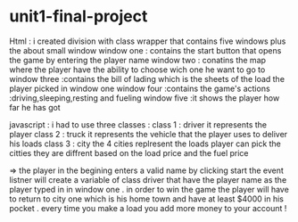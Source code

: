 # unit1-final-project
Html :
i created  division with class wrapper that contains five windows plus the about small window
window one : contains the start button that opens the game by entering the player name 
window two : conatins the map where the player have the ability to choose wich one he want to go to 
window three :contains the bill of lading which is the sheets of the load the player picked in window one 
window four :contains the game's actions :driving,sleeping,resting and fueling 
window five :it shows the player how far he has got 

javascript : 
i had to use three classes :
class 1 : driver 
it represents the player 
class 2 : truck 
it represents the vehicle that the player uses to deliver his loads 
class 3 : city 
the 4 cities replresent the loads player can pick 
the citties they are diffrent based on the load price and the fuel price 

=> the player in the begining enters a valid  name by clicking start the event listner will create a variable of class driver that have the player name as the player 
typed in in window one .
in order to win the game the player will have to return to city one which is his home town and have at least $4000 in his pocket . 
every time you make a load you add more money to your account !
